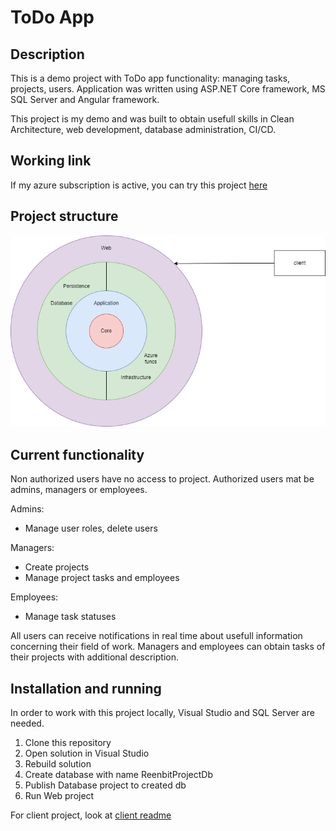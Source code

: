 # ToDo App
## Description

This is a demo project with ToDo app functionality: managing tasks, projects, users.
Application was written using ASP.NET Core framework, MS SQL Server and Angular framework. 

This project is my demo and was built to obtain usefull skills in Clean Architecture, web development, database administration, CI/CD.

## Working link
If my azure subscription is active, you can try this project [here](https://client-14866.azurewebsites.net)

## Project structure
![App diagram](./diagram.png)

## Current functionality
Non authorized users have no access to project.
Authorized users mat be admins, managers or employees.

Admins:
* Manage user roles, delete users

Managers:
* Create projects
* Manage project tasks and employees

Employees:
* Manage task statuses

All users can receive notifications in real time about usefull information concerning their field of work.
Managers and employees can obtain tasks of their projects with additional description.

## Installation and running
In order to work with this project locally, Visual Studio and SQL Server are needed.
1. Clone this repository
2. Open solution in Visual Studio
3. Rebuild solution
4. Create database with name ReenbitProjectDb
5. Publish Database project to created db
6. Run Web project

For client project, look at [client readme](./client/README.md)

